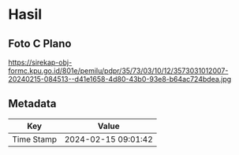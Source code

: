 # Hasil

## Foto C Plano

https://sirekap-obj-formc.kpu.go.id/801e/pemilu/pdpr/35/73/03/10/12/3573031012007-20240215-084513--d41e1658-4d80-43b0-93e8-b64ac724bdea.jpg


## Metadata

| Key        | Value               |
| ---------- | ------------------- |
| Time Stamp | 2024-02-15 09:01:42 |



